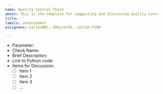 ```yaml
---
name: Quality Control Check
about: This is the template for suggesting and discussing quality control checks
title: ''
labels: enhancement
assignees: CarlesBDC, GMaynard1, collab-FVON

---
```


- Parameter:
- Check Name:
- Brief Description:
- Link to Python code:
- Items for Discussion:
  - [ ] Item 1
  - [ ] Item 2
  - [ ] Item 3
  - [ ] ... 
